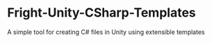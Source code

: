 # Fright-Unity-CSharp-Templates
A simple tool for creating C# files in Unity using extensible templates
